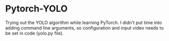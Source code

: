 # Pytorch-YOLO
Trying out the YOLO algorithm while learning PyTorch.
I didn't put time into adding command line arguments, so configuration and input video needs to be set in code (yolo.py file).
